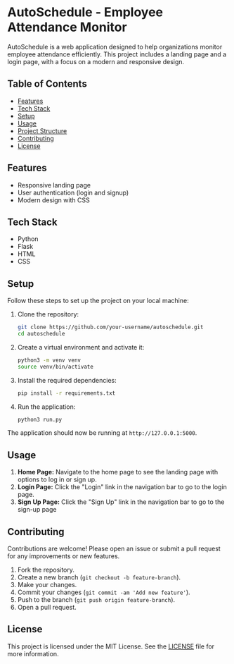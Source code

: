 # AutoSchedule - Employee Attendance Monitor

AutoSchedule is a web application designed to help organizations monitor employee attendance efficiently. This project includes a landing page and a login page, with a focus on a modern and responsive design.

## Table of Contents

- [Features](#features)
- [Tech Stack](#tech-stack)
- [Setup](#setup)
- [Usage](#usage)
- [Project Structure](#project-structure)
- [Contributing](#contributing)
- [License](#license)


## Features

- Responsive landing page
- User authentication (login and signup)
- Modern design with CSS

## Tech Stack

- Python
- Flask
- HTML
- CSS

## Setup

Follow these steps to set up the project on your local machine:

1. Clone the repository:

    ```bash
    git clone https://github.com/your-username/autoschedule.git
    cd autoschedule
    ```

2. Create a virtual environment and activate it:

    ```bash
    python3 -m venv venv
    source venv/bin/activate
    ```

3. Install the required dependencies:

    ```bash
    pip install -r requirements.txt
    ```

4. Run the application:

    ```bash
    python3 run.py
    ```

The application should now be running at `http://127.0.0.1:5000`.

## Usage

1. **Home Page:** Navigate to the home page to see the landing page with options to log in or sign up.
2. **Login Page:** Click the "Login" link in the navigation bar to go to the login page.
3. **Sign Up Page:** Click the "Sign Up" link in the navigation bar to go to the sign-up page


## Contributing

Contributions are welcome! Please open an issue or submit a pull request for any improvements or new features.

1. Fork the repository.
2. Create a new branch (`git checkout -b feature-branch`).
3. Make your changes.
4. Commit your changes (`git commit -am 'Add new feature'`).
5. Push to the branch (`git push origin feature-branch`).
6. Open a pull request.

## License

This project is licensed under the MIT License. See the [LICENSE](LICENSE) file for more information.
